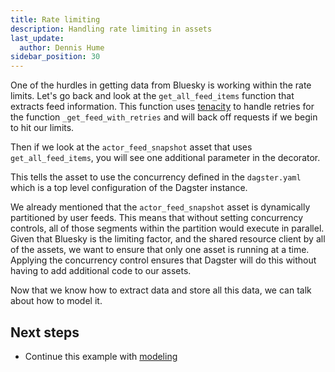 ```yaml
---
title: Rate limiting
description: Handling rate limiting in assets
last_update:
  author: Dennis Hume
sidebar_position: 30
---
```


One of the hurdles in getting data from Bluesky is working within the rate limits. Let's go back and look at the `get_all_feed_items` function that extracts feed information. This function uses [tenacity](https://tenacity.readthedocs.io/en/latest/) to handle retries for the function `_get_feed_with_retries` and will back off requests if we begin to hit our limits.

<CodeExample
  path="docs_projects/project_atproto_dashboard/src/project_atproto_dashboard/defs/atproto.py"
  language="python"
  startAfter="start_all_feed_items"
  endBefore="end_all_feed_items"
  title="src/project_atproto_dashboard/defs/atproto.py"
/>

Then if we look at the `actor_feed_snapshot` asset that uses `get_all_feed_items`, you will see one additional parameter in the decorator.

<CodeExample
  path="docs_projects/project_atproto_dashboard/src/project_atproto_dashboard/defs/ingestion.py"
  language="python"
  startAfter="start_concurrency"
  endBefore="end_concurrency"
  title="src/project_atproto_dashboard/defs/ingestion.py"
/>

This tells the asset to use the concurrency defined in the `dagster.yaml` which is a top level configuration of the Dagster instance.

<CodeExample
  path="docs_projects/project_atproto_dashboard/dagster.yaml"
  language="yaml"
  startAfter="start_concurrency"
  endBefore="end_concurrency"
  title="dagster.yaml"
/>

We already mentioned that the `actor_feed_snapshot` asset is dynamically partitioned by user feeds. This means that without setting concurrency controls, all of those segments within the partition would execute in parallel. Given that Bluesky is the limiting factor, and the shared resource client by all of the assets, we want to ensure that only one asset is running at a time. Applying the concurrency control ensures that Dagster will do this without having to add additional code to our assets.

Now that we know how to extract data and store all this data, we can talk about how to model it.

## Next steps

- Continue this example with [modeling](/examples/bluesky/modeling)

